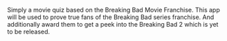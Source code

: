 Simply a movie quiz based on the Breaking Bad Movie Franchise.
This app will be used to prove true fans of the Breaking Bad series franchise.
And additionally award them to get a peek into the Breaking Bad 2 which is yet to be released.
